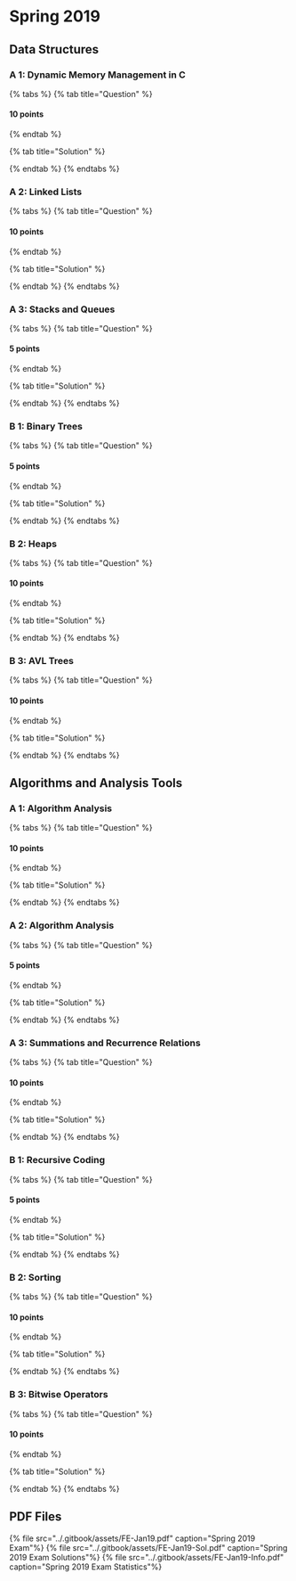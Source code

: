 # Spring 2019

## Data Structures

### A 1: Dynamic Memory Management in C

{% tabs %}
{% tab title="Question" %}
#### 10 points


{% endtab %}

{% tab title="Solution" %}

{% endtab %}
{% endtabs %}

### A 2: Linked Lists

{% tabs %}
{% tab title="Question" %}
#### 10 points


{% endtab %}

{% tab title="Solution" %}

{% endtab %}
{% endtabs %}

### A 3: Stacks and Queues

{% tabs %}
{% tab title="Question" %}
#### 5 points


{% endtab %}

{% tab title="Solution" %}

{% endtab %}
{% endtabs %}

### B 1: Binary Trees

{% tabs %}
{% tab title="Question" %}
#### 5 points


{% endtab %}

{% tab title="Solution" %}

{% endtab %}
{% endtabs %}

### B 2: Heaps

{% tabs %}
{% tab title="Question" %}
#### 10 points


{% endtab %}

{% tab title="Solution" %}

{% endtab %}
{% endtabs %}

### B 3: AVL Trees

{% tabs %}
{% tab title="Question" %}
#### 10 points


{% endtab %}

{% tab title="Solution" %}

{% endtab %}
{% endtabs %}

## Algorithms and Analysis Tools

### A 1: Algorithm Analysis

{% tabs %}
{% tab title="Question" %}
#### 10 points


{% endtab %}

{% tab title="Solution" %}

{% endtab %}
{% endtabs %}

### A 2: Algorithm Analysis

{% tabs %}
{% tab title="Question" %}
#### 5 points


{% endtab %}

{% tab title="Solution" %}

{% endtab %}
{% endtabs %}

### A 3: Summations and Recurrence Relations

{% tabs %}
{% tab title="Question" %}
#### 10 points


{% endtab %}

{% tab title="Solution" %}

{% endtab %}
{% endtabs %}

### B 1: Recursive Coding

{% tabs %}
{% tab title="Question" %}
#### 5 points


{% endtab %}

{% tab title="Solution" %}

{% endtab %}
{% endtabs %}

### B 2: Sorting

{% tabs %}
{% tab title="Question" %}
#### 10 points


{% endtab %}

{% tab title="Solution" %}

{% endtab %}
{% endtabs %}

### B 3: Bitwise Operators

{% tabs %}
{% tab title="Question" %}
#### 10 points


{% endtab %}

{% tab title="Solution" %}

{% endtab %}
{% endtabs %}

## PDF Files

{% file src="../.gitbook/assets/FE-Jan19.pdf" caption="Spring 2019 Exam"%}
{% file src="../.gitbook/assets/FE-Jan19-Sol.pdf" caption="Spring 2019 Exam Solutions"%}
{% file src="../.gitbook/assets/FE-Jan19-Info.pdf" caption="Spring 2019 Exam Statistics"%}
